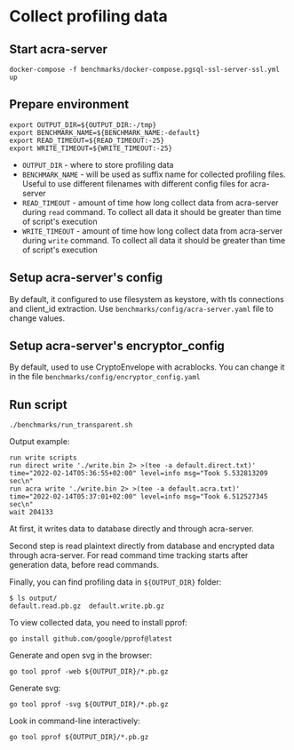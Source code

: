 # Collect profiling data

## Start acra-server

```
docker-compose -f benchmarks/docker-compose.pgsql-ssl-server-ssl.yml up
```

## Prepare environment 

```
export OUTPUT_DIR=${OUTPUT_DIR:-/tmp}
export BENCHMARK_NAME=${BENCHMARK_NAME:-default}
export READ_TIMEOUT=${READ_TIMEOUT:-25}
export WRITE_TIMEOUT=${WRITE_TIMEOUT:-25}
```

* `OUTPUT_DIR` - where to store profiling data
* `BENCHMARK_NAME` - will be used as suffix name for collected profiling files. Useful to use different filenames with 
  different config files for acra-server
* `READ_TIMEOUT` - amount of time how long collect data from acra-server during `read` command. To collect all data it should 
  be greater than time of script's execution
* `WRITE_TIMEOUT` - amount of time how long collect data from acra-server during `write` command. To collect all data it should
  be greater than time of script's execution

## Setup acra-server's config 

By default, it configured to use filesystem as keystore, with tls connections and client_id extraction.
Use `benchmarks/config/acra-server.yaml` file to change values.

## Setup acra-server's encryptor_config

By default, used to use CryptoEnvelope with acrablocks. You can change it in the file `benchmarks/config/encryptor_config.yaml`

## Run script

```
./benchmarks/run_transparent.sh
```

Output example:
```
run write scripts
run direct write './write.bin 2> >(tee -a default.direct.txt)'
time="2022-02-14T05:36:55+02:00" level=info msg="Took 5.532813209 sec\n"
run acra write './write.bin 2> >(tee -a default.acra.txt)'
time="2022-02-14T05:37:01+02:00" level=info msg="Took 6.512527345 sec\n"
wait 204133
```

At first, it writes data to database directly and through acra-server.

Second step is read plaintext directly from database and encrypted data through acra-server.
For read command time tracking starts after generation data, before read commands.

Finally, you can find profiling data in `${OUTPUT_DIR}` folder:
```
$ ls output/
default.read.pb.gz  default.write.pb.gz 
```

To view collected data, you need to install pprof:
```
go install github.com/google/pprof@latest
```

Generate and open svg in the browser:
```
go tool pprof -web ${OUTPUT_DIR}/*.pb.gz
```

Generate svg:
```
go tool pprof -svg ${OUTPUT_DIR}/*.pb.gz
```

Look in command-line interactively:
```
go tool pprof ${OUTPUT_DIR}/*.pb.gz
```